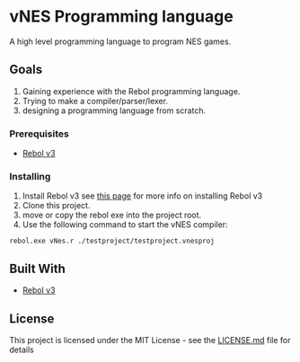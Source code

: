 # vNES Programming language
A high level programming language to program NES games.

## Goals
1. Gaining experience with the Rebol programming language.
2. Trying to make a compiler/parser/lexer.
3. designing a programming language from scratch.

### Prerequisites

* [Rebol v3](http://www.rebol.com)


### Installing

1. Install Rebol v3 see [this page](http://www.rebol.com/r3/docs/guide/basics-download.html) for more info on installing Rebol v3
2. Clone this project.
3. move or copy the rebol exe into the project root.
4. Use the following command to start the vNES compiler:
```
rebol.exe vNes.r ./testproject/testproject.vnesproj
```

## Built With

* [Rebol v3](http://www.rebol.com)

## License

This project is licensed under the MIT License - see the [LICENSE.md](LICENSE.md) file for details
